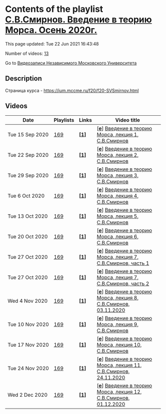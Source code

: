# Contents of the playlist [С.В.Смирнов. Введение в теорию Морса. Осень 2020г.](https://www.youtube.com/playlist?list=PLp9ABVh6_x4F6J9xQwB1zSW8ncWJ56fQD)

This page updated: Tue 22 Jun 2021 16:43:48

Number of videos: [13](#videos)

Go to [Видеозаписи Независимого Московского Университета](../README.md)

## Description

Страница курса - <https://ium.mccme.ru/f20/f20-SVSmirnov.html>

## Videos

|Date|Playlists|Links|Video title|
|---|---|---|---|
| Tue&nbsp;15&nbsp;Sep&nbsp;2020 | [169](../playlists/169 "С.В.Смирнов. Введение в теорию Морса. Осень 2020г.") | [**[1]**](https://ium.mccme.ru/f20/f20-SVSmirnov.html) | [[**e**](https://studio.youtube.com/video/PLjgKK3rO2w/edit "Edit")] [Введение в теорию Морса, лекция 1, С.В.Смирнов](https://www.youtube.com/watch?v=PLjgKK3rO2w&list=PLp9ABVh6_x4F6J9xQwB1zSW8ncWJ56fQD "первая лекция по курсу Введение в теорию Морса в НМУ&#013;подробности: https://ium.mccme.ru/f20/f20-SVSmirnov.html") |
| Tue&nbsp;22&nbsp;Sep&nbsp;2020 | [169](../playlists/169 "С.В.Смирнов. Введение в теорию Морса. Осень 2020г.") | [**[1]**](https://ium.mccme.ru/f20/f20-SVSmirnov.html) | [[**e**](https://studio.youtube.com/video/BA2LTn18WKE/edit "Edit")] [Введение в теорию Морса, лекция 2, С.В.Смирнов](https://www.youtube.com/watch?v=BA2LTn18WKE&list=PLp9ABVh6_x4F6J9xQwB1zSW8ncWJ56fQD "вторая лекция по курсу Введение в теорию Морса в НМУ&#013;подробности: https://ium.mccme.ru/f20/f20-SVSmirnov.html") |
| Tue&nbsp;29&nbsp;Sep&nbsp;2020 | [169](../playlists/169 "С.В.Смирнов. Введение в теорию Морса. Осень 2020г.") | [**[1]**](https://ium.mccme.ru/f20/f20-SVSmirnov.html) | [[**e**](https://studio.youtube.com/video/j6Iy-VRL8z0/edit "Edit")] [Введение в теорию Морса, лекция 3, С.В.Смирнов](https://www.youtube.com/watch?v=j6Iy-VRL8z0&list=PLp9ABVh6_x4F6J9xQwB1zSW8ncWJ56fQD "лекция по курсу Введение в теорию Морса в НМУ&#013;подробности: https://ium.mccme.ru/f20/f20-SVSmirnov.html") |
| Tue&nbsp;6&nbsp;Oct&nbsp;2020 | [169](../playlists/169 "С.В.Смирнов. Введение в теорию Морса. Осень 2020г.") | [**[1]**](https://ium.mccme.ru/f20/f20-SVSmirnov.html) | [[**e**](https://studio.youtube.com/video/6o8cH20H0g0/edit "Edit")] [Введение в теорию Морса, лекция 4, С.В.Смирнов](https://www.youtube.com/watch?v=6o8cH20H0g0&list=PLp9ABVh6_x4F6J9xQwB1zSW8ncWJ56fQD "лекция по курсу Введение в теорию Морса в НМУ&#013;подробности: https://ium.mccme.ru/f20/f20-SVSmirnov.html") |
| Tue&nbsp;13&nbsp;Oct&nbsp;2020 | [169](../playlists/169 "С.В.Смирнов. Введение в теорию Морса. Осень 2020г.") | [**[1]**](https://ium.mccme.ru/f20/f20-SVSmirnov.html) | [[**e**](https://studio.youtube.com/video/w7lXIK_UU54/edit "Edit")] [Введение в теорию Морса, лекция 5, С.В.Смирнов](https://www.youtube.com/watch?v=w7lXIK_UU54&list=PLp9ABVh6_x4F6J9xQwB1zSW8ncWJ56fQD "лекция по курсу Введение в теорию Морса в НМУ&#013;подробности: https://ium.mccme.ru/f20/f20-SVSmirnov.html") |
| Tue&nbsp;20&nbsp;Oct&nbsp;2020 | [169](../playlists/169 "С.В.Смирнов. Введение в теорию Морса. Осень 2020г.") | [**[1]**](https://ium.mccme.ru/f20/f20-SVSmirnov.html) | [[**e**](https://studio.youtube.com/video/i8GIXIlqsGs/edit "Edit")] [Введение в теорию Морса, лекция 6, С.В.Смирнов](https://www.youtube.com/watch?v=i8GIXIlqsGs&list=PLp9ABVh6_x4F6J9xQwB1zSW8ncWJ56fQD "лекция по курсу Введение в теорию Морса в НМУ&#013;подробности: https://ium.mccme.ru/f20/f20-SVSmirnov.html") |
| Tue&nbsp;27&nbsp;Oct&nbsp;2020 | [169](../playlists/169 "С.В.Смирнов. Введение в теорию Морса. Осень 2020г.") | [**[1]**](https://ium.mccme.ru/f20/f20-SVSmirnov.html) | [[**e**](https://studio.youtube.com/video/Og_RL_Y6zh0/edit "Edit")] [Введение в теорию Морса, лекция 7, С.В.Смирнов, часть 1](https://www.youtube.com/watch?v=Og_RL_Y6zh0&list=PLp9ABVh6_x4F6J9xQwB1zSW8ncWJ56fQD "лекция по курсу Введение в теорию Морса в НМУ&#013;подробности: https://ium.mccme.ru/f20/f20-SVSmirnov.html") |
| Tue&nbsp;27&nbsp;Oct&nbsp;2020 | [169](../playlists/169 "С.В.Смирнов. Введение в теорию Морса. Осень 2020г.") | [**[1]**](https://ium.mccme.ru/f20/f20-SVSmirnov.html) | [[**e**](https://studio.youtube.com/video/tbbPtpeVu0o/edit "Edit")] [Введение в теорию Морса, лекция 7, С.В.Смирнов, часть 2](https://www.youtube.com/watch?v=tbbPtpeVu0o&list=PLp9ABVh6_x4F6J9xQwB1zSW8ncWJ56fQD "лекция по курсу Введение в теорию Морса в НМУ&#013;подробности: https://ium.mccme.ru/f20/f20-SVSmirnov.html") |
| Wed&nbsp;4&nbsp;Nov&nbsp;2020 | [169](../playlists/169 "С.В.Смирнов. Введение в теорию Морса. Осень 2020г.") | [**[1]**](https://ium.mccme.ru/f20/f20-SVSmirnov.html) | [[**e**](https://studio.youtube.com/video/NZ5fxaNu4Qs/edit "Edit")] [Введение в теорию Морса, лекция 8, С.В.Смирнов, 03.11.2020](https://www.youtube.com/watch?v=NZ5fxaNu4Qs&list=PLp9ABVh6_x4F6J9xQwB1zSW8ncWJ56fQD "Страница курса - https://ium.mccme.ru/f20/f20-SVSmirnov.html") |
| Tue&nbsp;10&nbsp;Nov&nbsp;2020 | [169](../playlists/169 "С.В.Смирнов. Введение в теорию Морса. Осень 2020г.") | [**[1]**](https://ium.mccme.ru/f20/f20-SVSmirnov.html) | [[**e**](https://studio.youtube.com/video/pE3MXrMMrlE/edit "Edit")] [Введение в теорию Морса, лекция 9, С.В.Смирнов](https://www.youtube.com/watch?v=pE3MXrMMrlE&list=PLp9ABVh6_x4F6J9xQwB1zSW8ncWJ56fQD "лекция по курсу Введение в теорию Морса в НМУ&#013;подробности: https://ium.mccme.ru/f20/f20-SVSmirnov.html") |
| Tue&nbsp;17&nbsp;Nov&nbsp;2020 | [169](../playlists/169 "С.В.Смирнов. Введение в теорию Морса. Осень 2020г.") | [**[1]**](https://ium.mccme.ru/f20/f20-SVSmirnov.html) | [[**e**](https://studio.youtube.com/video/XTNRi0mCA_g/edit "Edit")] [Введение в теорию Морса, лекция 10, С.В.Смирнов](https://www.youtube.com/watch?v=XTNRi0mCA_g&list=PLp9ABVh6_x4F6J9xQwB1zSW8ncWJ56fQD "лекция по курсу Введение в теорию Морса в НМУ&#013;подробности: https://ium.mccme.ru/f20/f20-SVSmirnov.html") |
| Tue&nbsp;24&nbsp;Nov&nbsp;2020 | [169](../playlists/169 "С.В.Смирнов. Введение в теорию Морса. Осень 2020г.") | [**[1]**](https://ium.mccme.ru/f20/f20-SVSmirnov.html) | [[**e**](https://studio.youtube.com/video/iqnr_P2_z-o/edit "Edit")] [Введение в теорию Морса, лекция 11, С.В.Смирнов, 24.11.2020](https://www.youtube.com/watch?v=iqnr_P2_z-o&list=PLp9ABVh6_x4F6J9xQwB1zSW8ncWJ56fQD "Страница курса - https://ium.mccme.ru/f20/f20-SVSmirnov.html") |
| Wed&nbsp;2&nbsp;Dec&nbsp;2020 | [169](../playlists/169 "С.В.Смирнов. Введение в теорию Морса. Осень 2020г.") | [**[1]**](https://ium.mccme.ru/f20/f20-SVSmirnov.html) | [[**e**](https://studio.youtube.com/video/K6Opzx80FKU/edit "Edit")] [Введение в теорию Морса, лекция 12, С.В.Смирнов, 01.12.2020](https://www.youtube.com/watch?v=K6Opzx80FKU&list=PLp9ABVh6_x4F6J9xQwB1zSW8ncWJ56fQD "Страница курса - https://ium.mccme.ru/f20/f20-SVSmirnov.html") |

